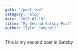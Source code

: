 ```yaml
---
path: "/post-two"
category: "blog"
date: "2020-03-18"
title: "My Second Gatsby Post"
author: "Tyler Campbell"
---
```


This is my second post in Gatsby
